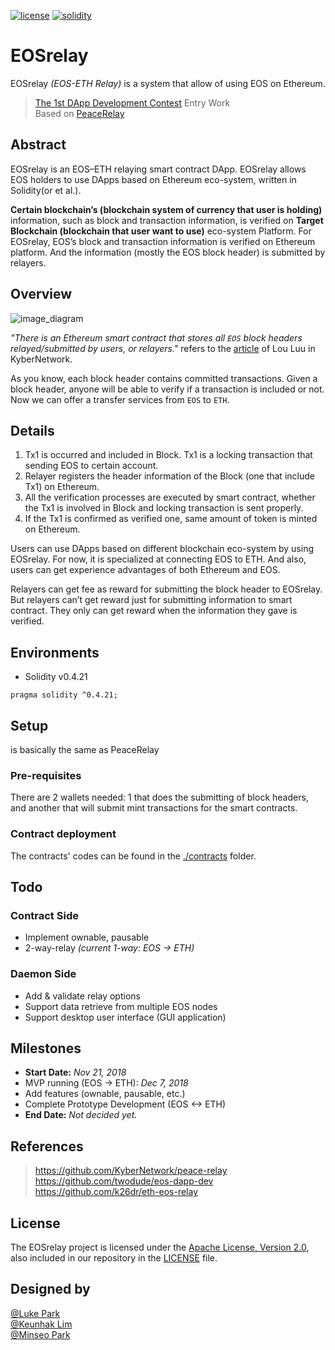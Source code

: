 [![license](https://img.shields.io/badge/license-Apache%202.0-blue.svg)](https://opensource.org/licenses/Apache-2.0)
[![solidity](https://img.shields.io/badge/solidity-0.4.21-brown.svg)](https://img.shields.io/badge/solidity-0.4.21-brown.svg)   

# EOSrelay
EOSrelay
*(EOS-ETH Relay)*
is a system that allow of using EOS on Ethereum.   
> [The 1st DApp Development Contest](https://medium.com/eosys/the-1st-dapp-contest-d2b714a90adc) Entry Work   
> Based on [PeaceRelay](https://github.com/KyberNetwork/peace-relay)   

## Abstract
EOSrelay is an EOS–ETH relaying smart contract DApp. EOSrelay allows EOS holders to use DApps based on Ethereum eco-system, written in Solidity(or et al.).

**Certain blockchain’s (blockchain system of currency that user is holding)**
information, such as block and transaction information, is verified on
**Target Blockchain (blockchain that user want to use)**
eco-system Platform.
For EOSrelay, EOS’s block and transaction information is verified on Ethereum platform. And the information (mostly the EOS block header) is submitted by relayers.

## Overview
![image_diagram](https://github.com/twodude/EOSrelay/blob/master/images/diagram.png)

*"There is an Ethereum smart contract that stores all ```EOS``` block headers relayed/submitted by users, or relayers."*
refers to the [article](https://medium.com/@loiluu/peacerelay-connecting-the-many-ethereum-blockchains-22605c300ad3) of Lou Luu in KyberNetwork.

As you know, each block header contains committed transactions. Given a block header, anyone will be able to verify if a transaction is included or not. Now we can offer a transfer services from ```EOS``` to ```ETH```.

## Details
1. Tx1 is occurred and included in Block. Tx1 is a locking transaction that sending EOS to certain account.   
2. Relayer registers the header information of the Block (one that include Tx1) on Ethereum.   
3. All the verification processes are executed by smart contract, whether the Tx1 is involved in Block and locking transaction is sent properly.   
4. If the Tx1 is confirmed as verified one, same amount of token is minted on Ethereum.

Users can use DApps based on different blockchain eco-system by using EOSrelay.
For now, it is specialized at connecting EOS to ETH.
And also, users can get experience advantages of both Ethereum and EOS.

Relayers can get fee as reward for submitting the block header to EOSrelay.
But relayers can’t get reward just for submitting information to smart contract.
They only can get reward when the information they gave is verified.

## Environments
* Solidity v0.4.21   
```
pragma solidity ^0.4.21;
```

## Setup
is basically the same as PeaceRelay

### Pre-requisites
There are 2 wallets needed: 1 that does the submitting of block headers,
and another that will submit mint transactions for the smart contracts.

### Contract deployment
The contracts' codes can be found in the [./contracts](https://github.com/twodude/EOSrelay/tree/master/contracts) folder.

## Todo
### Contract Side
* Implement ownable, pausable
* 2-way-relay
*(current 1-way: EOS -> ETH)*

### Daemon Side
* Add & validate relay options
* Support data retrieve from multiple EOS nodes
* Support desktop user interface (GUI application) 

## Milestones
- **Start Date:**
*Nov 21, 2018*   
- MVP running (EOS -> ETH):
*Dec 7, 2018*   
- Add features (ownable, pausable, etc.)   
- Complete Prototype Development (EOS <-> ETH)   
- **End Date:**
*Not decided yet.*

## References
> https://github.com/KyberNetwork/peace-relay   
> https://github.com/twodude/eos-dapp-dev   
> https://github.com/k26dr/eth-eos-relay   

## License
The EOSrelay project is licensed under the [Apache License, Version 2.0](https://opensource.org/licenses/Apache-2.0), also included in our repository in the [LICENSE](https://github.com/twodude/EOSrelay) file.

## Designed by
[@Luke Park](https://github.com/twodude)   
[@Keunhak Lim](https://github.com/limkeunhak)   
[@Minseo Park](https://github.com/finchparker)   
